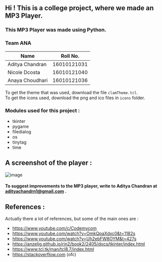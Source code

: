 ## Hi ! This is a college project, where we made an MP3 Player. 
### This MP3 Player was made using Python.

###         Team ANA
|Name|Roll No.|
|---|---|
|Aditya Chandran|16010121031|
|Nicole Dcosta|16010121040|
|Anaya Choudhari|16010121036|

To get the theme that was used, download the file `clamTheme.tcl`.\
To get the icons used, download the png and ico files in `icons` folder.

### Modules used for this project :
- tkinter 
- pygame 
- filedialog 
- os 
- tinytag 
- time

## A screenshot of the player : 
![image](https://user-images.githubusercontent.com/106558927/178154889-1c84e1d8-48ba-4c67-bce4-88422925e184.png)

#### To suggest improvements to the MP3 player, write to Aditya Chandran at adityachandrn1@gmail.com .

## References :
Actually there a lot of references, but some of the main ones are : 
- https://www.youtube.com/c/Codemycom
- https://www.youtube.com/watch?v=OmkQpaXdxc0&t=1182s
- https://www.youtube.com/watch?v=Uh2ebFW8OYM&t=427s
- https://anzeljg.github.io/rin2/book2/2405/docs/tkinter/index.html
- https://www.tcl.tk/man/tcl8.7/index.html
- https://stackoverflow.com (ofc)
